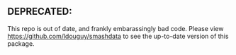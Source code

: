 ## DEPRECATED:

This repo is out of date, and frankly embarassingly bad code. Please view https://github.com/ldouguy/smashdata to see the up-to-date version of this package.
